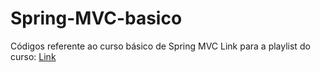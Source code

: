 # Spring-MVC-basico
Códigos referente ao curso básico de Spring MVC
Link para a playlist do curso: [Link](https://www.youtube.com/playlist?list=PL3ZslI15yo2ppY0GsRFDjRdHZAUuPnQ6M)
